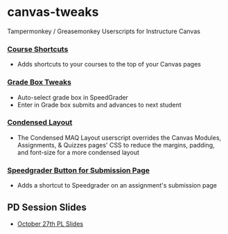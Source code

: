 # canvas-tweaks
Tampermonkey / Greasemonkey Userscripts for Instructure Canvas

### [Course Shortcuts](course_shortcuts)
* Adds shortcuts to your courses to the top of your Canvas pages

### [Grade Box Tweaks](gradebox_tweaks)
* Auto-select grade box in SpeedGrader
* Enter in Grade box submits and advances to next student

### [Condensed Layout](modules)
* The Condensed MAQ Layout userscript overrides the Canvas Modules, Assignments, & Quizzes pages' CSS to reduce the margins, padding, and font-size for a more condensed layout

### [Speedgrader Button for Submission Page](speedgrader_shortcut_for_submission_page)
* Adds a shortcut to Speedgrader on an assignment's submission page

## PD Session Slides
* [October 27th PL Slides](https://docs.google.com/presentation/d/1IKFC5JAN9a41d6E4FJ05OuMo2mIdMJn2JPTMZclHe3A/edit?usp=sharing)
